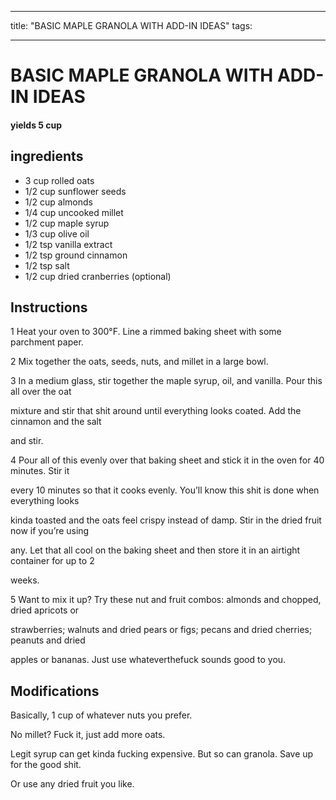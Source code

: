
---
title: "BASIC MAPLE GRANOLA WITH ADD-IN IDEAS"
tags:

---
# BASIC MAPLE GRANOLA WITH ADD-IN IDEAS



#### yields  5 cup


## ingredients
* 3 cup rolled oats 
* 1/2 cup sunflower seeds 
* 1/2 cup almonds 
* 1/4 cup uncooked millet 
* 1/2 cup maple syrup 
* 1/3 cup olive oil 
* 1/2 tsp vanilla extract 
* 1/2 tsp ground cinnamon 
* 1/2 tsp salt 
* 1/2 cup dried cranberries (optional)



## Instructions
1 Heat your oven to 300°F. Line a rimmed baking sheet with some parchment paper.

2 Mix together the oats, seeds, nuts, and millet in a large bowl.

3 In a medium glass, stir together the maple syrup, oil, and vanilla. Pour this all over the oat

mixture and stir that shit around until everything looks coated. Add the cinnamon and the salt

and stir.

4 Pour all of this evenly over that baking sheet and stick it in the oven for 40 minutes. Stir it

every 10 minutes so that it cooks evenly. You’ll know this shit is done when everything looks

kinda toasted and the oats feel crispy instead of damp. Stir in the dried fruit now if you’re using

any. Let that all cool on the baking sheet and then store it in an airtight container for up to 2

weeks.

5 Want to mix it up? Try these nut and fruit combos: almonds and chopped, dried apricots or

strawberries; walnuts and dried pears or figs; pecans and dried cherries; peanuts and dried

apples or bananas. Just use whateverthefuck sounds good to you.



## Modifications
Basically, 1 cup of whatever nuts you prefer.

No millet? Fuck it, just add more oats.

Legit syrup can get kinda fucking expensive. But so can granola. Save up for the good shit.

Or use any dried fruit you like.




